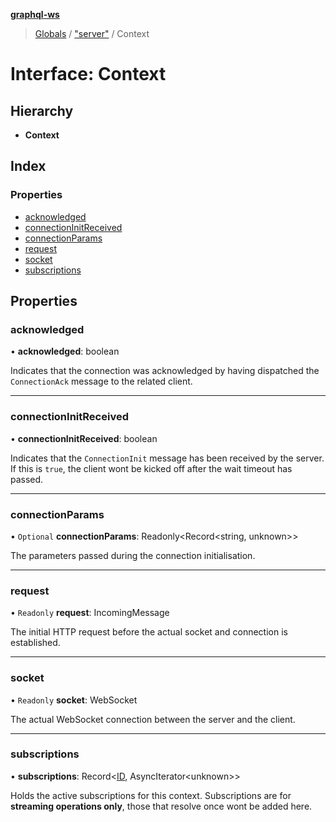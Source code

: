 **[graphql-ws](../README.md)**

> [Globals](../README.md) / ["server"](../modules/_server_.md) / Context

# Interface: Context

## Hierarchy

* **Context**

## Index

### Properties

* [acknowledged](_server_.context.md#acknowledged)
* [connectionInitReceived](_server_.context.md#connectioninitreceived)
* [connectionParams](_server_.context.md#connectionparams)
* [request](_server_.context.md#request)
* [socket](_server_.context.md#socket)
* [subscriptions](_server_.context.md#subscriptions)

## Properties

### acknowledged

•  **acknowledged**: boolean

Indicates that the connection was acknowledged
by having dispatched the `ConnectionAck` message
to the related client.

___

### connectionInitReceived

•  **connectionInitReceived**: boolean

Indicates that the `ConnectionInit` message
has been received by the server. If this is
`true`, the client wont be kicked off after
the wait timeout has passed.

___

### connectionParams

• `Optional` **connectionParams**: Readonly\<Record\<string, unknown>>

The parameters passed during the connection initialisation.

___

### request

• `Readonly` **request**: IncomingMessage

The initial HTTP request before the actual
socket and connection is established.

___

### socket

• `Readonly` **socket**: WebSocket

The actual WebSocket connection between the server and the client.

___

### subscriptions

•  **subscriptions**: Record\<[ID](../modules/_types_.md#id), AsyncIterator\<unknown>>

Holds the active subscriptions for this context.
Subscriptions are for **streaming operations only**,
those that resolve once wont be added here.
